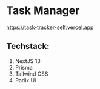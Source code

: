 # Task Manager

<https://task-tracker-self.vercel.app>

## Techstack:

1. NextJS 13
3. Prisma
4. Tailwind CSS
5. Radix Ui